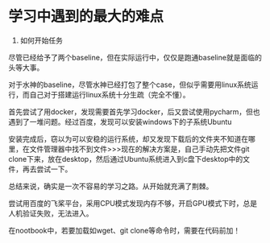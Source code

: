 # 学习中遇到的最大的难点

1. 如何开始任务

尽管已经给予了两个baseline，但在实际运行中，仅仅是跑通baseline就是面临的头等大事。

对于水神的baseline，尽管水神已经打包了整个case，但似乎需要用linux系统运行，而自己对于搭建运行linux系统十分生疏（完全不懂）。

首先尝试了用docker，发现需要首先学习docker，后又尝试使用pycharm，但也遇到了一堆问题。经过百度，发现可以安装windows下的子系统Ubuntu

安装完成后，窃以为可以安稳的运行系统，却又发现下载后的文件夹不知道在哪里，在文件管理器中找不到文件>>>现在的解决方案是，自己手动先把文件git clone下来，放在desktop，然后通过Ubuntu系统进入到c盘下desktop中的文件，再去尝试一下。



总结来说，确实是一次不容易的学习之路。从开始就充满了荆棘。



尝试用百度的飞桨平台，采用CPU模式发现内存不够，开启GPU模式下时，总是人机验证失败，无法进入。

在nootbook中，若要加载如wget、git clone等命令时，需要在代码前加！
